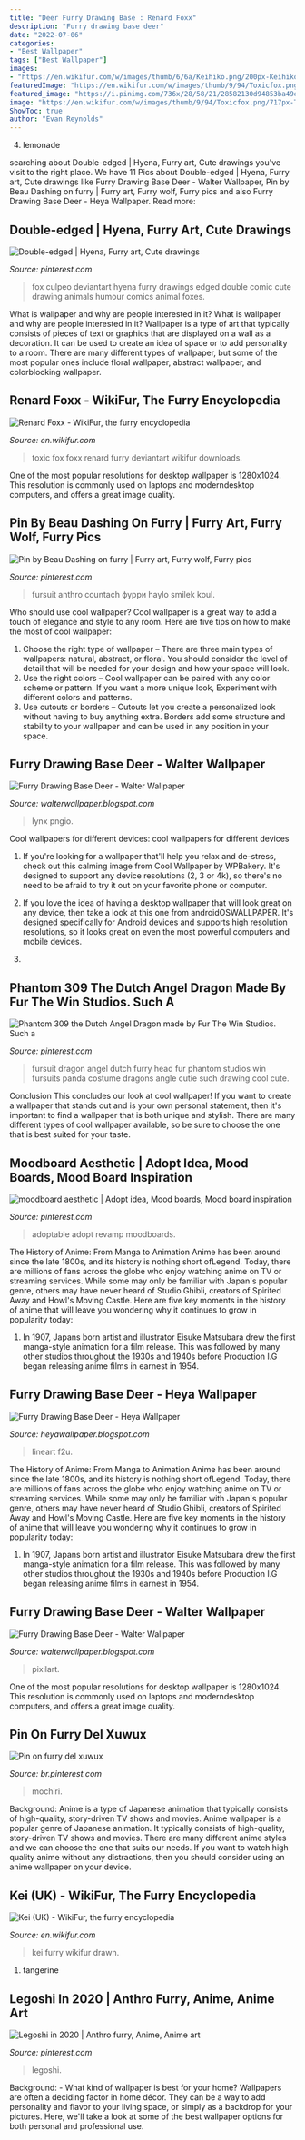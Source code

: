 ```yaml
---
title: "Deer Furry Drawing Base : Renard Foxx"
description: "Furry drawing base deer"
date: "2022-07-06"
categories:
- "Best Wallpaper"
tags: ["Best Wallpaper"]
images:
- "https://en.wikifur.com/w/images/thumb/6/6a/Keihiko.png/200px-Keihiko.png"
featuredImage: "https://en.wikifur.com/w/images/thumb/9/94/Toxicfox.png/717px-Toxicfox.png"
featured_image: "https://i.pinimg.com/736x/28/58/21/28582130d94853ba49e0f568acb90c5f.jpg"
image: "https://en.wikifur.com/w/images/thumb/9/94/Toxicfox.png/717px-Toxicfox.png"
ShowToc: true
author: "Evan Reynolds"
---
```



4. lemonade 

	

		
searching about Double-edged | Hyena, Furry art, Cute drawings you've visit to the right place. We have 11 Pics about Double-edged | Hyena, Furry art, Cute drawings like Furry Drawing Base Deer - Walter Wallpaper, Pin by Beau Dashing on furry | Furry art, Furry wolf, Furry pics and also Furry Drawing Base Deer - Heya Wallpaper. Read more:
		
    
## Double-edged | Hyena, Furry Art, Cute Drawings

<img loading=lazy src="https://i.pinimg.com/736x/a2/b0/ed/a2b0edb544bae4e32e476cb79d1a7cba--fox-print-hyena.jpg" onerror="this.onerror=null;this.src='https://tse2.mm.bing.net/th?id=OIP.0I6rjdOKqI4S9AqCWd6b1wHaLg&amp;pid=15.1';" alt="Double-edged | Hyena, Furry art, Cute drawings">

_Source: pinterest.com_

>fox culpeo deviantart hyena furry drawings edged double comic cute drawing animals humour comics animal foxes. 

	

What is wallpaper and why are people interested in it?
What is wallpaper and why are people interested in it?
Wallpaper is a type of art that typically consists of pieces of text or graphics that are displayed on a wall as a decoration. It can be used to create an idea of space or to add personality to a room. There are many different types of wallpaper, but some of the most popular ones include floral wallpaper, abstract wallpaper, and colorblocking wallpaper.

    
## Renard Foxx - WikiFur, The Furry Encyclopedia

<img loading=lazy src="https://en.wikifur.com/w/images/thumb/9/94/Toxicfox.png/717px-Toxicfox.png" onerror="this.onerror=null;this.src='https://tse3.mm.bing.net/th?id=OIP.fKw0F128HgY-C8StFJeIMAHaGM&amp;pid=15.1';" alt="Renard Foxx - WikiFur, the furry encyclopedia">

_Source: en.wikifur.com_

>toxic fox foxx renard furry deviantart wikifur downloads. 

	

One of the most popular resolutions for desktop wallpaper is 1280x1024. This resolution is commonly used on laptops and moderndesktop computers, and offers a great image quality.

    
## Pin By Beau Dashing On Furry | Furry Art, Furry Wolf, Furry Pics

<img loading=lazy src="https://i.pinimg.com/736x/a4/00/21/a4002165c1fc1798ab91396c1fa38f38--furry-wolf-furry-girl.jpg" onerror="this.onerror=null;this.src='https://tse2.mm.bing.net/th?id=OIP.Ym1hwjEyZFf_Kj9wWK5SJQHaJY&amp;pid=15.1';" alt="Pin by Beau Dashing on furry | Furry art, Furry wolf, Furry pics">

_Source: pinterest.com_

>fursuit anthro countach фурри haylo smilek koul. 

	

Who should use cool wallpaper?
Cool wallpaper is a great way to add a touch of elegance and style to any room. Here are five tips on how to make the most of cool wallpaper: 
1) Choose the right type of wallpaper – There are three main types of wallpapers: natural, abstract, or floral. You should consider the level of detail that will be needed for your design and how your space will look. 
2) Use the right colors – Cool wallpaper can be paired with any color scheme or pattern. If you want a more unique look, Experiment with different colors and patterns. 
3) Use cutouts or borders – Cutouts let you create a personalized look without having to buy anything extra. Borders add some structure and stability to your wallpaper and can be used in any position in your space.

    
## Furry Drawing Base Deer - Walter Wallpaper

<img loading=lazy src="https://w7.pngwing.com/pngs/131/874/png-transparent-deer-digital-art-lynx-furry-base-free-angle-white-mammal.png" onerror="this.onerror=null;this.src='https://tse2.mm.bing.net/th?id=OIP.P2zkHfHjDkVzbNHk1yx_uAHaDj&amp;pid=15.1';" alt="Furry Drawing Base Deer - Walter Wallpaper">

_Source: walterwallpaper.blogspot.com_

>lynx pngio. 

	

Cool wallpapers for different devices:
cool wallpapers for different devices 

1. If you're looking for a wallpaper that'll help you relax and de-stress, check out this calming image from Cool Wallpaper by WPBakery. It's designed to support any device resolutions (2, 3 or 4k), so there's no need to be afraid to try it out on your favorite phone or computer.

2. If you love the idea of having a desktop wallpaper that will look great on any device, then take a look at this one from androidOSWALLPAPER. It's designed specifically for Android devices and supports high resolution resolutions, so it looks great on even the most powerful computers and mobile devices.

3.

    
## Phantom 309 The Dutch Angel Dragon Made By Fur The Win Studios. Such A

<img loading=lazy src="https://i.pinimg.com/736x/8a/a2/09/8aa209a10edf88c66bdbead6eb215adc--fursuit-head-dutch-angel-dragon.jpg" onerror="this.onerror=null;this.src='https://tse3.mm.bing.net/th?id=OIP.OMmT31cnOfiyVkDvYaUv8AHaJ4&amp;pid=15.1';" alt="Phantom 309 the Dutch Angel Dragon made by Fur The Win Studios. Such a">

_Source: pinterest.com_

>fursuit dragon angel dutch furry head fur phantom studios win fursuits panda costume dragons angle cutie such drawing cool cute. 

	

Conclusion
This concludes our look at cool wallpaper! If you want to create a wallpaper that stands out and is your own personal statement, then it's important to find a wallpaper that is both unique and stylish. There are many different types of cool wallpaper available, so be sure to choose the one that is best suited for your taste.

    
## Moodboard Aesthetic | Adopt Idea, Mood Boards, Mood Board Inspiration

<img loading=lazy src="https://i.pinimg.com/736x/a9/72/97/a97297450423823ded99c5d321d5bcbb.jpg" onerror="this.onerror=null;this.src='https://tse2.mm.bing.net/th?id=OIP.p5de6SSdF_rlwXk-JfICYwHaHa&amp;pid=15.1';" alt="moodboard aesthetic | Adopt idea, Mood boards, Mood board inspiration">

_Source: pinterest.com_

>adoptable adopt revamp moodboards. 

	

The History of Anime: From Manga to Animation
Anime has been around since the late 1800s, and its history is nothing short ofLegend. Today, there are millions of fans across the globe who enjoy watching anime on TV or streaming services. While some may only be familiar with Japan's popular genre, others may have never heard of Studio Ghibli, creators of Spirited Away and Howl's Moving Castle. Here are five key moments in the history of anime that will leave you wondering why it continues to grow in popularity today:
1) In 1907, Japans born artist and illustrator Eisuke Matsubara drew the first manga-style animation for a film release. This was followed by many other studios throughout the 1930s and 1940s before Production I.G began releasing anime films in earnest in 1954.

    
## Furry Drawing Base Deer - Heya Wallpaper

<img loading=lazy src="https://d.furaffinity.net/art/eponismoonlight/1446776479/1446776479.eponismoonlight_screen_shot_2015-11-05_at_4.41.55_pm.png" onerror="this.onerror=null;this.src='https://tse1.mm.bing.net/th?id=OIP.6icBtc_-lbuYatUm-c8BWAAAAA&amp;pid=15.1';" alt="Furry Drawing Base Deer - Heya Wallpaper">

_Source: heyawallpaper.blogspot.com_

>lineart f2u. 

	

The History of Anime: From Manga to Animation
Anime has been around since the late 1800s, and its history is nothing short ofLegend. Today, there are millions of fans across the globe who enjoy watching anime on TV or streaming services. While some may only be familiar with Japan's popular genre, others may have never heard of Studio Ghibli, creators of Spirited Away and Howl's Moving Castle. Here are five key moments in the history of anime that will leave you wondering why it continues to grow in popularity today:
1) In 1907, Japans born artist and illustrator Eisuke Matsubara drew the first manga-style animation for a film release. This was followed by many other studios throughout the 1930s and 1940s before Production I.G began releasing anime films in earnest in 1954.

    
## Furry Drawing Base Deer - Walter Wallpaper

<img loading=lazy src="https://art.pixilart.com/5787747266bff57.png" onerror="this.onerror=null;this.src='https://tse4.mm.bing.net/th?id=OIP.9LkgyMZRMT_5K3hhKOj54wHaHa&amp;pid=15.1';" alt="Furry Drawing Base Deer - Walter Wallpaper">

_Source: walterwallpaper.blogspot.com_

>pixilart. 

	

One of the most popular resolutions for desktop wallpaper is 1280x1024. This resolution is commonly used on laptops and moderndesktop computers, and offers a great image quality.

    
## Pin On Furry Del Xuwux

<img loading=lazy src="https://i.pinimg.com/736x/28/58/21/28582130d94853ba49e0f568acb90c5f.jpg" onerror="this.onerror=null;this.src='https://tse3.mm.bing.net/th?id=OIP._A8N9DJBd3lEOoKpxyEQwwHaJv&amp;pid=15.1';" alt="Pin on furry del xuwux">

_Source: br.pinterest.com_

>mochiri. 

	

Background: Anime is a type of Japanese animation that typically consists of high-quality, story-driven TV shows and movies.
Anime wallpaper is a popular genre of Japanese animation. It typically consists of high-quality, story-driven TV shows and movies. There are many different anime styles and we can choose the one that suits our needs. If you want to watch high quality anime without any distractions, then you should consider using an anime wallpaper on your device.

    
## Kei (UK) - WikiFur, The Furry Encyclopedia

<img loading=lazy src="https://en.wikifur.com/w/images/thumb/6/6a/Keihiko.png/200px-Keihiko.png" onerror="this.onerror=null;this.src='https://tse1.mm.bing.net/th?id=OIP.ch9rVE-AFl3K4RqEiOV0JgAAAA&amp;pid=15.1';" alt="Kei (UK) - WikiFur, the furry encyclopedia">

_Source: en.wikifur.com_

>kei furry wikifur drawn. 

	

1. tangerine 

    
## Legoshi In 2020 | Anthro Furry, Anime, Anime Art

<img loading=lazy src="https://i.pinimg.com/736x/8a/95/b7/8a95b762fabcac7578f9b44262c07264.jpg" onerror="this.onerror=null;this.src='https://tse4.mm.bing.net/th?id=OIP.Fv1GmsfZeCNdr8tx6O-gJwHaHa&amp;pid=15.1';" alt="Legoshi in 2020 | Anthro furry, Anime, Anime art">

_Source: pinterest.com_

>legoshi. 

	

Background: - What kind of wallpaper is best for your home?
Wallpapers are often a deciding factor in home décor. They can be a way to add personality and flavor to your living space, or simply as a backdrop for your pictures. Here, we'll take a look at some of the best wallpaper options for both personal and professional use.

